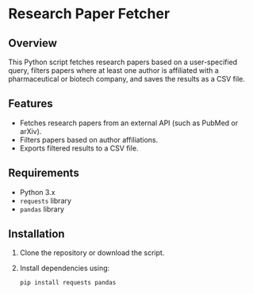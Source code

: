 # Research Paper Fetcher

## Overview
This Python script fetches research papers based on a user-specified query, filters papers where at least one author is affiliated with a pharmaceutical or biotech company, and saves the results as a CSV file.

## Features
- Fetches research papers from an external API (such as PubMed or arXiv).
- Filters papers based on author affiliations.
- Exports filtered results to a CSV file.

## Requirements
- Python 3.x
- `requests` library
- `pandas` library

## Installation
1. Clone the repository or download the script.
2. Install dependencies using:

   ```bash
   pip install requests pandas
